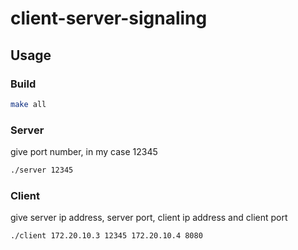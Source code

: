 # client-server-signaling


## Usage

### Build

```bash
make all
```

### Server

give port number, in my case 12345

```bash
./server 12345 
```

### Client

give server ip address, server port, client ip address and client port

```bash
./client 172.20.10.3 12345 172.20.10.4 8080
```
